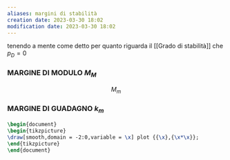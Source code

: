 ```yaml
---
aliases: margini di stabilità
creation date: 2023-03-30 18:02
modification date: 2023-03-30 18:02
---
```

tenendo a mente come detto per quanto riguarda il [[Grado di stabilità]] che $p_{D}=0$
### MARGINE DI MODULO $M_{M}$

$$
M_{m}
$$

### MARGINE DI GUADAGNO $k_{m}$ 

```tikz
\begin{document}
\begin{tikzpicture}
\draw[smooth,domain = -2:0,variable = \x] plot {{\x},{\x*\x}};
\end{tikzpicture}
\end{document}
```
